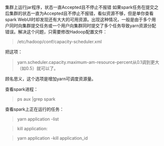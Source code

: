 集群上运行jar程序，状态一直Accepted且不停止不报错
如果spark任务在提交之后集群的状态一直为Accepted且不停止不报错，看似资源不够，但是单你查看spark WebUI时却发现还有大大的可用资源。出现这种情况，一般是由于多个用户同时向集群提交任务或一个用户向集群同时提交了多个任务导致yarn资源分配错误。解决这个问题，只需要修改Hadoop配置文件：

>/etc/hadoop/conf/capacity-scheduler.xml

把这项：

>yarn.scheduler.capacity.maximum-am-resource-percent从0.1调到更大（如0.5）就可以了。

顾名思义，这个选项是增加yarn可调度资源量。

查看spark进程：

>ps aux |grep spark

查看spark上正在运行的任务：

>yarn application -list

>kill application:

>yarn application -kill application_id